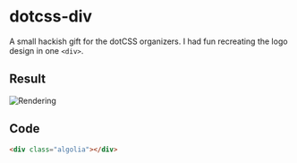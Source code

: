 # dotcss-div

A small hackish gift for the dotCSS organizers. I had fun recreating the
logo design in one `<div>`.

## Result

![Rendering](/app/assets/rendering.png)

## Code

```html
<div class="algolia"></div>
```
